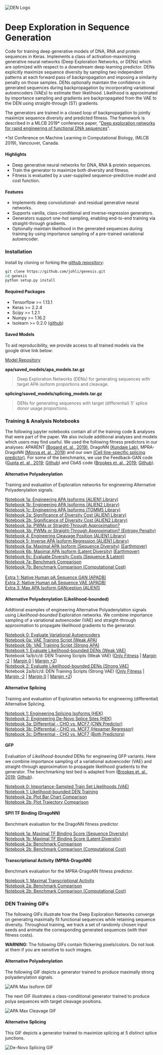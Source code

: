 ![DEN Logo](https://github.com/johli/genesis/blob/master/den_github_logo.png?raw=true)

# Deep Exploration in Sequence Generation
Code for training deep generative models of DNA, RNA and protein sequences in Keras. Implements a class of activation-maximizing generative neural networks (Deep Exploration Networks, or DENs) which are optimized with respect to a downstream deep learning predictor. DENs explicitly maximize sequence diversity by sampling *two* independent patterns at each forward pass of backpropagation and imposing a similarity penalty on those samples. DENs optionally maintain the confidence in generated sequences during backpropagation by incorporating variational autoencoders (VAEs) to estimate their likelihood. Likelihood is approximated by importance sampling and gradients are backpropagated from the VAE to the DEN using straight-through (ST) gradients.

The generators are trained in a closed loop of backpropagation to jointly maximize sequence diversity and predicted fitness. The framework is described in a MLCB 2019* conference paper, "[Deep exploration networks for rapid engineering of functional DNA sequences](https://github.com/johli/genesis/blob/master/mlcb_exploration_nets.pdf?raw=true)".

*1st Conference on Machine Learning in Computational Biology, (MLCB 2019), Vancouver, Canada.

#### Highlights
- Deep generative neural networks for DNA, RNA & protein sequences.
- Train the generator to maximize both diversity and fitness.
- Fitness is evaluated by a user-supplied sequence-predictive model and cost function.

#### Features
- Implements deep convolutional- and residual generative neural networks.
- Supports vanilla, class-conditional and inverse-regression generators.
- Generators support one-hot sampling, enabling end-to-end training via straight-through gradients.
- Optionally maintain likelihood in the generated sequences during training by using importance sampling of a pre-trained variational autoencoder.

### Installation
Install by cloning or forking the [github repository](https://github.com/johli/genesis.git):
```sh
git clone https://github.com/johli/genesis.git
cd genesis
python setup.py install
```

#### Required Packages
- Tensorflow >= 1.13.1
- Keras >= 2.2.4
- Scipy >= 1.2.1
- Numpy >= 1.16.2
- Isolearn >= 0.2.0 ([github](https://github.com/johli/isolearn.git))

#### Saved Models
To aid reproducibility, we provide access to all trained models via the google drive link below:

[Model Repository](https://drive.google.com/open?id=11_wlrjrb0ee_UyaT9agMigpIsmGlFZzU)

**apa/saved_models/apa_models.tar.gz**
> Deep Exploration Networks (DENs) for generating sequences with target APA isoform proportions and cleavage.

**splicing/saved_models/splicing_models.tar.gz**
> DENs for generating sequences with target (differential) 5' splice donor usage proportions.

### Training & Analysis Notebooks 
The following jupyter notebooks contain all of the training code & analyses that were part of the paper.
We also include additional analyses and models which users may find useful. We used the following fitness predictors in our analyses: APARENT [(Bogard et. al., 2019)](https://doi.org/10.1016/j.cell.2019.04.046), DragoNN [(Kundaje Lab)](https://github.com/kundajelab/dragonn), MPRA-DragoNN [(Movva et. al., 2019)](https://doi.org/10.1371/journal.pone.0218073) and our own [(Cell line-specific splicing predictor)](https://github.com/johli/splirent). For some of the benchmarks, we use the Feedback-GAN code ([Gupta et. al., 2019](https://doi.org/10.1038/s42256-019-0017-4); [Github](https://github.com/av1659/fbgan)) and CbAS code ([Brookes et. al., 2019](https://arxiv.org/abs/1901.10060); [Github](https://github.com/dhbrookes/CbAS)).

#### Alternative Polyadenylation
Training and evaluation of Exploration networks for engineering Alternative Polyadenylation signals.

[Notebook 1a: Engineering APA Isoforms (ALIEN1 Library)](https://nbviewer.jupyter.org/github/johli/genesis/blob/master/analysis/apa/apa_target_isoform_genesis_simple.ipynb)<br/>
[Notebook 1b: Engineering APA Isoforms (ALIEN2 Library)](https://nbviewer.jupyter.org/github/johli/genesis/blob/master/analysis/apa/apa_target_isoform_genesis_doubledope.ipynb)<br/>
[Notebook 1c: Engineering APA Isoforms (TOMM5 Library)](https://nbviewer.jupyter.org/github/johli/genesis/blob/master/analysis/apa/apa_target_isoform_genesis_tomm5.ipynb)<br/>
[Notebook 2a: Significance of Diversity Cost (ALIEN1 Library)](https://nbviewer.jupyter.org/github/johli/genesis/blob/master/analysis/apa/apa_max_isoform_genesis_simple_eval_repelweight.ipynb)<br/>
[Notebook 2b: Significance of Diversity Cost (ALIEN2 Library)](https://nbviewer.jupyter.org/github/johli/genesis/blob/master/analysis/apa/apa_max_isoform_genesis_doubledope_eval_repelweight.ipynb)<br/>
[Notebook 3a: PWMs or Straight-Through Approximation?](https://nbviewer.jupyter.org/github/johli/genesis/blob/master/analysis/apa/apa_max_isoform_genesis_eval_sampling_modes_no_entropy_with_edit_distances.ipynb)<br/>
[Notebook 3b: PWMs or Straight-Through Approximation? (Entropy Penalty)](https://nbviewer.jupyter.org/github/johli/genesis/blob/master/analysis/apa/apa_max_isoform_genesis_eval_sampling_modes_with_edit_distances.ipynb)<br/>
[Notebook 4: Engineering Cleavage Position (ALIEN1 Library)](https://nbviewer.jupyter.org/github/johli/genesis/blob/master/analysis/apa/apa_cleavage_genesis.ipynb)<br/>
[Notebook 5: Inverse APA Isoform Regression (ALIEN1 Library)](https://nbviewer.jupyter.org/github/johli/genesis/blob/master/analysis/apa/apa_isoform_regression_genesis.ipynb)<br/>
[Notebook 6a: Maximal APA Isoform (Sequence Diversity)](https://nbviewer.jupyter.org/github/johli/genesis/blob/master/analysis/apa/apa_max_isoform_genesis_simple.ipynb) [(Earthmover)](https://nbviewer.jupyter.org/github/johli/genesis/blob/master/analysis/apa/apa_max_isoform_genesis_simple_earthmover.ipynb)<br/>
[Notebook 6b: Maximal APA Isoform (Latent Diversity)](https://nbviewer.jupyter.org/github/johli/genesis/blob/master/analysis/apa/apa_max_isoform_genesis_simple_predictor_latent_similarity_cosine.ipynb) [(Earthmover)](https://nbviewer.jupyter.org/github/johli/genesis/blob/master/analysis/apa/apa_max_isoform_genesis_simple_predictor_latent_similarity_cosine_earthmover.ipynb)<br/>
[Notebook 6c: Evaluate Diversity Costs (Sequence & Latent)](https://nbviewer.jupyter.org/github/johli/genesis/blob/master/analysis/apa/apa_max_isoform_genesis_simple_eval_models_kl_loss.ipynb)<br/>
[Notebook 7a: Benchmark Comparison](https://nbviewer.jupyter.org/github/johli/genesis/blob/master/analysis/apa/apa_max_isoform_genesis_simple_eval_models.ipynb)<br/>
[Notebook 7b: Benchmark Comparison (Computational Cost)](https://nbviewer.jupyter.org/github/johli/genesis/blob/master/analysis/apa/apa_max_isoform_genesis_simple_eval_basinhopping_trajs.ipynb)<br/>
<br/>
[Extra 1: Native Human pA Sequence GAN (APADB)](https://nbviewer.jupyter.org/github/johli/genesis/blob/master/analysis/apa/gan/train_sequence_sngan_new_resnet_multisample_batchnorm_normal_apadb.ipynb)<br/>
[Extra 2: Native Human pA Sequence VAE (APADB)](https://nbviewer.jupyter.org/github/johli/genesis/blob/master/analysis/apa/vae/train_sequence_vae_all_code_partials_apadb_new_resnet_len_160.ipynb)<br/>
[Extra 3: Max APA Isoform GANception (ALIEN1)](https://nbviewer.jupyter.org/github/johli/genesis/blob/master/analysis/apa/ganception/apa_max_isoform_genesis_wgan_simple_singlesample_descent_normal_latent_similarity.ipynb)<br/>

#### Alternative Polyadenylation (Likelihood-bounded)
Addtional examples of engineering Alternative Polyadenylation signals using *Likelihood-bounded* Exploration networks. We combine importance sampling of a variational autoencoder (VAE) and straight-through approximation to propagate likelihood gradients to the generator.

[Notebook 0: Evaluate Variational Autoencoders](https://nbviewer.jupyter.org/github/johli/genesis/blob/master/analysis/apa/apa_max_isoform_genesis_doubledope_eval_vaes.ipynb)<br/>
[Notebook 0a: VAE Training Script (Weak APA)](https://nbviewer.jupyter.org/github/johli/genesis/blob/master/analysis/apa/vae/train_sequence_vae_all_code_partials_doubledope_old_resnet_len_128_weak_very_high_kl.ipynb)<br/>
[Notebook 0b: VAE Training Script (Strong APA)](https://nbviewer.jupyter.org/github/johli/genesis/blob/master/analysis/apa/vae/train_sequence_vae_all_code_partials_doubledope_old_resnet_len_128_strong_very_high_kl.ipynb)<br/>
[Notebook 1: Evaluate Likelihood-bounded DENs (Weak VAE)](https://nbviewer.jupyter.org/github/johli/genesis/blob/master/analysis/apa/apa_max_isoform_genesis_doubledope_kl_vae_weak_lower_fitness_eval_generators.ipynb)<br/>
Notebook 1a/b/c/d: DEN Training Scripts (Weak VAE) ([Only Fitness](https://nbviewer.jupyter.org/github/johli/genesis/blob/master/analysis/apa/apa_max_isoform_genesis_doubledope_kl_only_fitness.ipynb) | [Margin -2](https://nbviewer.jupyter.org/github/johli/genesis/blob/master/analysis/apa/apa_max_isoform_genesis_doubledope_kl_vae_weak_vae_margin_neg_2_lower_fitness.ipynb) | [Margin 0](https://nbviewer.jupyter.org/github/johli/genesis/blob/master/analysis/apa/apa_max_isoform_genesis_doubledope_kl_vae_weak_margin_0_lower_fitness.ipynb) | [Margin +2](https://nbviewer.jupyter.org/github/johli/genesis/blob/master/analysis/apa/apa_max_isoform_genesis_doubledope_kl_vae_weak_vae_margin_pos_2_lower_fitness.ipynb))<br/>
[Notebook 2: Evaluate Likelihood-bounded DENs (Strong VAE)](https://nbviewer.jupyter.org/github/johli/genesis/blob/master/analysis/apa/apa_max_isoform_genesis_doubledope_kl_vae_strong_lower_fitness_eval_generators.ipynb)<br/>
Notebook 2a/b/c/d: DEN Training Scripts (Strong VAE) ([Only Fitness](https://nbviewer.jupyter.org/github/johli/genesis/blob/master/analysis/apa/apa_max_isoform_genesis_doubledope_kl_only_fitness.ipynb) | [Margin -2](https://nbviewer.jupyter.org/github/johli/genesis/blob/master/analysis/apa/apa_max_isoform_genesis_doubledope_kl_vae_strong_margin_neg_2_lower_fitness.ipynb) | [Margin 0](https://nbviewer.jupyter.org/github/johli/genesis/blob/master/analysis/apa/apa_max_isoform_genesis_doubledope_kl_vae_strong_margin_0_lower_fitness.ipynb) | [Margin +2](https://nbviewer.jupyter.org/github/johli/genesis/blob/master/analysis/apa/apa_max_isoform_genesis_doubledope_kl_vae_strong_vae_margin_pos_2_lower_fitness.ipynb))<br/>

#### Alternative Splicing
Training and evaluation of Exploration networks for engineering (differential) Alternative Splicing.

[Notebook 1: Engineering Splicing Isoforms (HEK)](https://nbviewer.jupyter.org/github/johli/genesis/blob/master/analysis/splicing/splicing_target_isoform_genesis_hek.ipynb)<br/>
[Notebook 2: Engineering De-Novo Splice Sites (HEK)](https://nbviewer.jupyter.org/github/johli/genesis/blob/master/analysis/splicing/splicing_cleavage_genesis_hek.ipynb)<br/>
[Notebook 3a: Differential - CHO vs. MCF7 (CNN Predictor)](https://nbviewer.jupyter.org/github/johli/genesis/blob/master/analysis/splicing/splicing_differential_genesis_cnn_cho_vs_mcf7.ipynb)<br/>
[Notebook 3b: Differential - CHO vs. MCF7 (Hexamer Regressor)](https://nbviewer.jupyter.org/github/johli/genesis/blob/master/analysis/splicing/splicing_differential_genesis_logistic_regression_both_regions_cho_vs_mcf7.ipynb)<br/>
[Notebook 3c: Differential - CHO vs. MCF7 (Both Predictors)](https://nbviewer.jupyter.org/github/johli/genesis/blob/master/analysis/splicing/splicing_differential_genesis_cnn_and_logistic_regression_both_regions_cho_vs_mcf7.ipynb)<br/>

#### GFP
Evaluation of *Likelihood-bounded* DENs for engineering GFP variants. Here we combine importance sampling of a variational autoencoder (VAE) and straight-through approximation to propagate likelihood gradients to the generator. The benchmarking test bed is adapted from ([Brookes et. al., 2019](https://arxiv.org/abs/1901.10060); [Github](https://github.com/dhbrookes/CbAS)).

[Notebook 0: Importance-Sampled Train Set Likelihoods (VAE)](https://nbviewer.jupyter.org/github/johli/genesis/blob/master/analysis/gfp/gfp_test_vaes.ipynb)<br/>
[Notebook 1: Likelihood-bounded DEN Training](https://nbviewer.jupyter.org/github/johli/genesis/blob/master/analysis/gfp/gfp_sf_kl_den_repeats_with_edit_distances.ipynb)<br/>
[Notebook 2a: Plot Bar Chart Comparison](https://nbviewer.jupyter.org/github/johli/genesis/blob/master/analysis/gfp/plotting_kl_den_sf_with_edit_distances.ipynb)<br/>
[Notebook 2b: Plot Trajectory Comparison](https://nbviewer.jupyter.org/github/johli/genesis/blob/master/analysis/gfp/plotting_kl_den_sf_traj.ipynb)<br/>

#### SPI1 TF Binding (DragoNN)
Benchmark evaluation for the DragoNN fitness predictor.

[Notebook 1a: Maximal TF Binding Score (Sequence Diversity)](https://nbviewer.jupyter.org/github/johli/genesis/blob/master/analysis/dragonn/dragonn_genesis_max_spi1_earthmover.ipynb)<br/>
[Notebook 1b: Maximal TF Binding Score (Latent Diversity)](https://nbviewer.jupyter.org/github/johli/genesis/blob/master/analysis/dragonn/dragonn_genesis_max_spi1_earthmover_latent_penalty.ipynb)<br/>
[Notebook 2a: Benchmark Comparison](https://nbviewer.jupyter.org/github/johli/genesis/blob/master/analysis/dragonn/dragonn_genesis_max_spi1_eval_models.ipynb)<br/>
[Notebook 2b: Benchmark Comparison (Computational Cost)](https://nbviewer.jupyter.org/github/johli/genesis/blob/master/analysis/dragonn/dragonn_genesis_max_spi1_eval_basinhopping_trajs.ipynb)<br/>

#### Transcriptional Activity (MPRA-DragoNN)
Benchmark evaluation for the MPRA-DragoNN fitness predictor.

[Notebook 1: Maximal Transcriptional Activity](https://nbviewer.jupyter.org/github/johli/genesis/blob/master/analysis/mpradragonn/mpradragonn_genesis_sv40_max_activity_earthmover.ipynb)<br/>
[Notebook 2a: Benchmark Comparison](https://nbviewer.jupyter.org/github/johli/genesis/blob/master/analysis/mpradragonn/mpradragonn_genesis_sv40_max_activity_eval_models.ipynb)<br/>
[Notebook 2b: Benchmark Comparison (Computational Cost)](https://nbviewer.jupyter.org/github/johli/genesis/blob/master/analysis/mpradragonn/mpradragonn_genesis_sv40_max_activity_eval_basinhopping_trajs.ipynb)<br/>

### DEN Training GIFs
The following GIFs illustrate how the Deep Exploration Networks converge on generating maximally fit functional sequences while retaining sequence diversity. Throughout training, we track a set of randomly chosen input seeds and animate the corresponding generated sequences (with their fitness costs).

**WARNING:** The following GIFs contain flickering pixels/colors. Do not look at them if you are sensitive to such images.

#### Alternative Polyadenylation
The following GIF depicts a generator trained to produce maximally strong polyadenylation signals.

![APA Max Isoform GIF](https://github.com/johli/genesis/blob/master/analysis/apa/genesis_max_isoform_simple_fixed_sequences_with_seeds_and_pwms_all_small_32_colors.gif?raw=true)

The next GIF illustrates a class-conditional generator trained to produce polya sequences with target cleavage positions.

![APA Max Cleavage GIF](https://github.com/johli/genesis/blob/master/analysis/apa/genesis_max_cleavage_simple_fixed_sequences_with_seeds_and_pwms_all_small_32_colors.gif?raw=true)

#### Alternative Splicing
This GIF depicts a generator trained to maximize splicing at 5 distinct splice junctions.

![De-Novo Splicing GIF](https://github.com/johli/genesis/blob/master/analysis/splicing/genesis_cleavage_multiclass_fixed_sequences_with_seeds_and_pwms_all_speedup_small.gif?raw=true)
